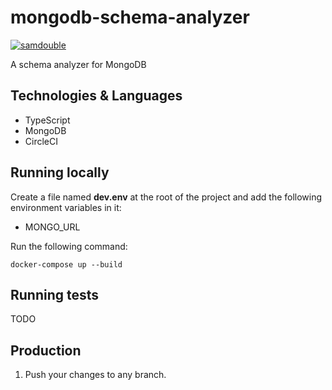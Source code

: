 # mongodb-schema-analyzer

[![samdouble](https://circleci.com/gh/samdouble/mongodb-schema-analyzer.svg?style=svg)](https://circleci.com/gh/samdouble/mongodb-schema-analyzer)

A schema analyzer for MongoDB

## Technologies & Languages

- TypeScript
- MongoDB
- CircleCI

## Running locally

Create a file named **dev.env** at the root of the project and add the following environment variables in it:
- MONGO_URL

Run the following command:
```
docker-compose up --build
```

## Running tests

TODO

## Production

1. Push your changes to any branch.